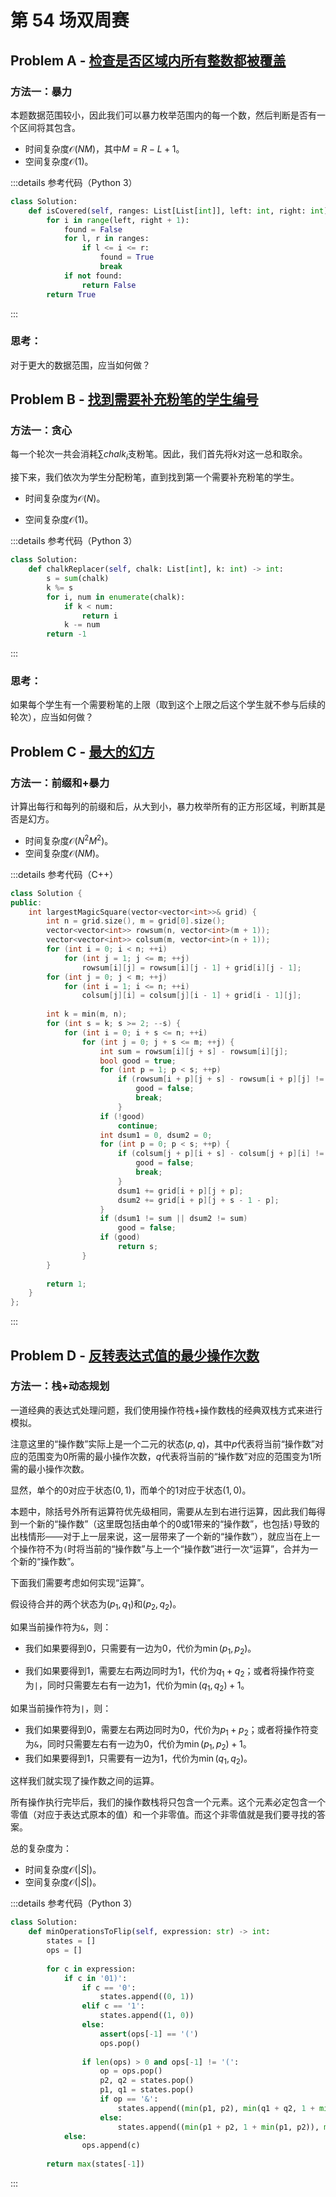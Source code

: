 # 第 54 场双周赛

## Problem A - [检查是否区域内所有整数都被覆盖](https://leetcode.cn/problems/check-if-all-the-integers-in-a-range-are-covered/)

### 方法一：暴力

本题数据范围较小，因此我们可以暴力枚举范围内的每一个数，然后判断是否有一个区间将其包含。

- 时间复杂度$\mathcal{O}(NM)$，其中$M=R-L+1$。
- 空间复杂度$\mathcal{O}(1)$。

:::details 参考代码（Python 3）

```python
class Solution:
    def isCovered(self, ranges: List[List[int]], left: int, right: int) -> bool:
        for i in range(left, right + 1):
            found = False
            for l, r in ranges:
                if l <= i <= r:
                    found = True
                    break
            if not found:
                return False
        return True
```

:::

### 思考：

对于更大的数据范围，应当如何做？

## Problem B - [找到需要补充粉笔的学生编号](https://leetcode.cn/problems/find-the-student-that-will-replace-the-chalk/)

### 方法一：贪心

每一个轮次一共会消耗$\sum chalk_i$支粉笔。因此，我们首先将$k$对这一总和取余。

接下来，我们依次为学生分配粉笔，直到找到第一个需要补充粉笔的学生。

- 时间复杂度为$\mathcal{O}(N)$。

- 空间复杂度$\mathcal{O}(1)$。

:::details 参考代码（Python 3）

```python
class Solution:
    def chalkReplacer(self, chalk: List[int], k: int) -> int:
        s = sum(chalk)
        k %= s
        for i, num in enumerate(chalk):
            if k < num:
                return i
            k -= num
        return -1
```

:::

### 思考：

如果每个学生有一个需要粉笔的上限（取到这个上限之后这个学生就不参与后续的轮次），应当如何做？

## Problem C - [最大的幻方](https://leetcode.cn/problems/largest-magic-square/)

### 方法一：前缀和+暴力

计算出每行和每列的前缀和后，从大到小，暴力枚举所有的正方形区域，判断其是否是幻方。

- 时间复杂度$\mathcal{O}(N^2M^2)$。
- 空间复杂度$\mathcal{O}(NM)$。

:::details 参考代码（C++）

```cpp
class Solution {
public:
    int largestMagicSquare(vector<vector<int>>& grid) {
        int n = grid.size(), m = grid[0].size();
        vector<vector<int>> rowsum(n, vector<int>(m + 1));
        vector<vector<int>> colsum(m, vector<int>(n + 1));
        for (int i = 0; i < n; ++i)
            for (int j = 1; j <= m; ++j)
                rowsum[i][j] = rowsum[i][j - 1] + grid[i][j - 1];
        for (int j = 0; j < m; ++j)
            for (int i = 1; i <= n; ++i)
                colsum[j][i] = colsum[j][i - 1] + grid[i - 1][j];
        
        int k = min(m, n);
        for (int s = k; s >= 2; --s) {
            for (int i = 0; i + s <= n; ++i)
                for (int j = 0; j + s <= m; ++j) {
                    int sum = rowsum[i][j + s] - rowsum[i][j];
                    bool good = true;
                    for (int p = 1; p < s; ++p)
                        if (rowsum[i + p][j + s] - rowsum[i + p][j] != sum) {
                            good = false;
                            break;
                        }
                    if (!good)
                        continue;
                    int dsum1 = 0, dsum2 = 0;
                    for (int p = 0; p < s; ++p) {
                        if (colsum[j + p][i + s] - colsum[j + p][i] != sum) {
                            good = false;
                            break;
                        }
                        dsum1 += grid[i + p][j + p];
                        dsum2 += grid[i + p][j + s - 1 - p];
                    }
                    if (dsum1 != sum || dsum2 != sum)
                        good = false;
                    if (good)
                        return s;
                }
        }
        
        return 1;
    }
};
```

:::

## Problem D - [反转表达式值的最少操作次数](https://leetcode.cn/problems/minimum-cost-to-change-the-final-value-of-expression/) 

### 方法一：栈+动态规划

一道经典的表达式处理问题，我们使用操作符栈+操作数栈的经典双栈方式来进行模拟。

注意这里的“操作数”实际上是一个二元的状态$(p, q)$，其中$p$代表将当前“操作数”对应的范围变为$0$所需的最小操作次数，$q$代表将当前的“操作数”对应的范围变为$1$所需的最小操作次数。

显然，单个的$0$对应于状态$(0,1)$，而单个的$1$对应于状态$(1,0)$。

本题中，除括号外所有运算符优先级相同，需要从左到右进行运算，因此我们每得到一个新的“操作数”（这里既包括由单个的$0$或$1$带来的“操作数”，也包括`)`导致的出栈情形——对于上一层来说，这一层带来了一个新的“操作数”），就应当在上一个操作符不为`(`时将当前的“操作数”与上一个“操作数”进行一次“运算”，合并为一个新的“操作数”。

下面我们需要考虑如何实现“运算”。

假设待合并的两个状态为$(p_1,q_1)$和$(p_2,q_2)$。

如果当前操作符为`&`，则：

- 我们如果要得到$0$，只需要有一边为$0$，代价为$\min(p_1,p_2)$。

- 我们如果要得到$1$，需要左右两边同时为$1$，代价为$q_1+q_2$；或者将操作符变为`|`，同时只需要左右有一边为$1$，代价为$\min(q_1,q_2)+1$。

如果当前操作符为`|`，则：

- 我们如果要得到$0$，需要左右两边同时为$0$，代价为$p_1+p_2$；或者将操作符变为`&`，同时只需要左右有一边为$0$，代价为$\min(p_1,p_2)+1$。
- 我们如果要得到$1$，只需要有一边为$1$，代价为$\min(q_1,q_2)$。

这样我们就实现了操作数之间的运算。

所有操作执行完毕后，我们的操作数栈将只包含一个元素。这个元素必定包含一个零值（对应于表达式原本的值）和一个非零值。而这个非零值就是我们要寻找的答案。

总的复杂度为：

- 时间复杂度$\mathcal{O}(|S|)$。
- 空间复杂度$\mathcal{O}(|S|)$。

:::details 参考代码（Python 3）

```python
class Solution:
    def minOperationsToFlip(self, expression: str) -> int:
        states = []
        ops = []
                
        for c in expression:
            if c in '01)':
                if c == '0':
                    states.append((0, 1))
                elif c == '1':
                    states.append((1, 0))
                else:
                    assert(ops[-1] == '(')
                    ops.pop()
                    
                if len(ops) > 0 and ops[-1] != '(':
                    op = ops.pop()
                    p2, q2 = states.pop()
                    p1, q1 = states.pop()
                    if op == '&':
                        states.append((min(p1, p2), min(q1 + q2, 1 + min(q1, q2))))
                    else:
                        states.append((min(p1 + p2, 1 + min(p1, p2)), min(q1, q2)))
            else:
                ops.append(c)
        
        return max(states[-1])
```

:::
